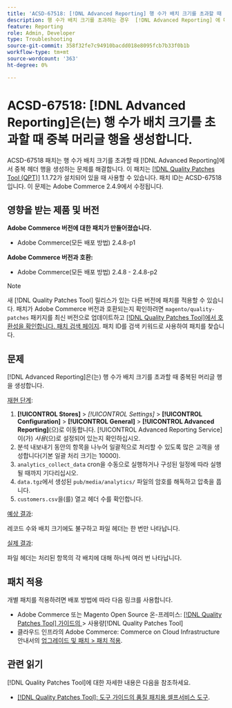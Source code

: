 ```yaml
---
title: 'ACSD-67518: [!DNL Advanced Reporting] 행 수가 배치 크기를 초과할 때 중복 머리글 행을 생성합니다.'
description: 행 수가 배치 크기를 초과하는 경우  [!DNL Advanced Reporting] 에 대해 생성된 보고서에 중복된 머리글 행이 들어 있는 Adobe Commerce 문제를 해결하려면 ACSD-67518 패치를 적용합니다.
feature: Reporting
role: Admin, Developer
type: Troubleshooting
source-git-commit: 358f32fe7c94910bacdd018e8095fcb7b33f0b1b
workflow-type: tm+mt
source-wordcount: '363'
ht-degree: 0%

---
```



# ACSD-67518: [!DNL Advanced Reporting]은(는) 행 수가 배치 크기를 초과할 때 중복 머리글 행을 생성합니다.

ACSD-67518 패치는 행 수가 배치 크기를 초과할 때 [!DNL Advanced Reporting]에서 중복 헤더 행을 생성하는 문제를 해결합니다. 이 패치는 [[!DNL Quality Patches Tool (QPT)]](/help/tools/quality-patches-tool/quality-patches-tool-to-self-serve-quality-patches.md) 1.1.72가 설치되어 있을 때 사용할 수 있습니다. 패치 ID는 ACSD-67518입니다. 이 문제는 Adobe Commerce 2.4.9에서 수정됩니다.

## 영향을 받는 제품 및 버전

**Adobe Commerce 버전에 대한 패치가 만들어졌습니다.**

* Adobe Commerce(모든 배포 방법) 2.4.8-p1

**Adobe Commerce 버전과 호환:**

* Adobe Commerce(모든 배포 방법) 2.4.8 - 2.4.8-p2

>[!NOTE]
>
>새 [!DNL Quality Patches Tool] 릴리스가 있는 다른 버전에 패치를 적용할 수 있습니다. 패치가 Adobe Commerce 버전과 호환되는지 확인하려면 `magento/quality-patches` 패키지를 최신 버전으로 업데이트하고 [[!DNL Quality Patches Tool]에서 호환성을 확인합니다. 패치 검색 페이지](https://experienceleague.adobe.com/tools/commerce-quality-patches/index.html). 패치 ID를 검색 키워드로 사용하여 패치를 찾습니다.

## 문제

[!DNL Advanced Reporting]은(는) 행 수가 배치 크기를 초과할 때 중복된 머리글 행을 생성합니다.

<u>재현 단계</u>:

1. **[!UICONTROL Stores]** > *[!UICONTROL Settings]* > **[!UICONTROL Configuration]** > **[!UICONTROL General]** > **[!UICONTROL Advanced Reporting]**(으)로 이동합니다. [!UICONTROL Advanced Reporting Service]이(가) *사용*(으)로 설정되어 있는지 확인하십시오.
1. 분석 내보내기 동안의 항목을 나누어 일괄적으로 처리할 수 있도록 많은 고객을 생성합니다(기본 일괄 처리 크기는 10000).
1. `analytics_collect_data` cron을 수동으로 실행하거나 구성된 일정에 따라 실행될 때까지 기다리십시오.
1. `data.tgz`에서 생성된 `pub/media/analytics/` 파일의 암호를 해독하고 압축을 풉니다.
1. `customers.csv`을(를) 열고 헤더 수를 확인합니다.

<u>예상 결과</u>:

레코드 수와 배치 크기에도 불구하고 파일 헤더는 한 번만 나타납니다.

<u>실제 결과</u>:

파일 헤더는 처리된 항목의 각 배치에 대해 하나씩 여러 번 나타납니다.

## 패치 적용

개별 패치를 적용하려면 배포 방법에 따라 다음 링크를 사용합니다.

* Adobe Commerce 또는 Magento Open Source 온-프레미스: [[!DNL Quality Patches Tool]  가이드의 &#x200B;](/help/tools/quality-patches-tool/usage.md)> 사용량[!DNL Quality Patches Tool]
* 클라우드 인프라의 Adobe Commerce: Commerce on Cloud Infrastructure 안내서의 [업그레이드 및 패치 > 패치 적용](https://experienceleague.adobe.com/docs/commerce-cloud-service/user-guide/develop/upgrade/apply-patches.html).

## 관련 읽기

[!DNL Quality Patches Tool]에 대한 자세한 내용은 다음을 참조하세요.

* [[!DNL Quality Patches Tool]: 도구 가이드의 품질 패치용 셀프서비스 도구](/help/tools/quality-patches-tool/quality-patches-tool-to-self-serve-quality-patches.md).
